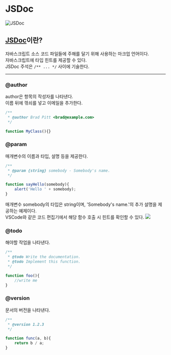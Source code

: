 # **JSDoc**

![JSDoc](https://cdn.jsdelivr.net/gh/fe-jw/J-Web/posts/220912/thumb.jpg)

## **[JSDoc](https://jsdoc.app/)이란?**
자바스크립트 소스 코드 파일들에 주해를 달기 위해 사용하는 마크업 언어이다.  
자바스크립트에 타입 힌트를 제공할 수 있다.  
JSDoc 주석은 `/** ... */` 사이에 기술한다. 

---

### @author
author은 항목의 작성자를 나타낸다.  
이름 뒤에 꺾쇠를 넣고 이메일을 추가한다.
```js
/**
 * @author Brad Pitt <brad@example.com>
 */

function MyClass(){}
```

### @param
매개변수의 이름과 타입, 설명 등을 제공한다.  
```js
/**
 * @param {string} somebody - Somebody's name.
 */

function sayHello(somebody){
    alert('Hello ' + somebody);
}
```
매개변수 somebody의 타입은 string이며, 'Somebody's name.'의 추가 설명을 제공하는 예제이다.  
VSCode와 같은 코드 편집기에서 해당 함수 호출 시 힌트를 확인할 수 있다.
![](https://cdn.jsdelivr.net/gh/fe-jw/J-Web/posts/220912/img_1.jpg)

### @todo
해야할 작업을 나타낸다.
```js
/**
 * @todo Write the documentation.
 * @todo Implement this function.
 */

function foo(){
    //write me
}
```

### @version
문서의 버전을 나타낸다.
```js
/**
 * @version 1.2.3
 */

function func(a, b){
    return b / a;
}
```
